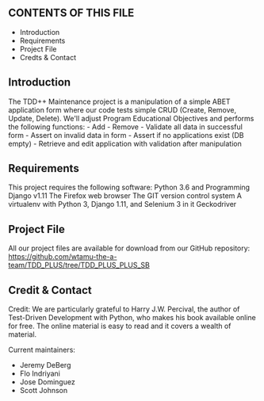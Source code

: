CONTENTS OF THIS FILE
----------------------
* Introduction
* Requirements
* Project File
* Credts & Contact



Introduction
-----------------
The TDD++ Maintenance project is a manipulation of a simple ABET application form where our code tests simple CRUD (Create, Remove, Update, Delete). We'll adjust Program Educational Objectives and performs the following functions:
	- Add
    - Remove
    - Validate all data in successful form
    - Assert on invalid data in form
    - Assert if no applications exist (DB empty)
    - Retrieve and edit application with validation after manipulation
	

Requirements
-----------------
This project requires the following software:
Python 3.6 and Programming
Django v1.11
The Firefox web browser
The GIT version control system
A virtualenv with Python 3, Django 1.11, and Selenium 3 in it
Geckodriver


Project File
----------------
All our project files are available for download from our GitHub repository:
https://github.com/wtamu-the-a-team/TDD_PLUS/tree/TDD_PLUS_PLUS_SB



Credit & Contact
-------------------
Credit:
We are particularly grateful to Harry J.W. Percival, the author of Test-Driven Development with Python, who makes his book available online for free. The online material is easy to read and it covers a wealth of material.

Current maintainers:
* Jeremy DeBerg
* Flo Indriyani
* Jose Dominguez
* Scott Johnson 

